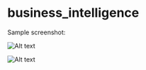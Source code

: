 # business_intelligence

Sample screenshot:

![Alt text](/../master/sample4.png?raw=true "BI Report")

![Alt text](/../master/sample1.png?raw=true "BI Report")


